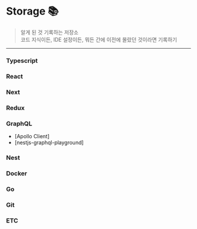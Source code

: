 # Storage 📚 
> 알게 된 것 기록하는 저장소   
> 코드 지식이든, IDE 설정이든, 뭐든 간에 이전에 몰랐던 것이라면 기록하기

----------------------------------------------------------

### Typescript
### React
### Next
### Redux
### GraphQL
* [Apollo Client]
* [nestjs-graphql-playground]
### Nest
### Docker
### Go
### Git
### ETC





